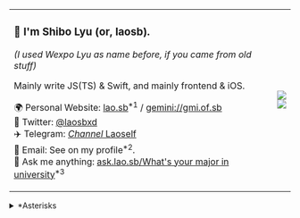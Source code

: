 <table>
<tbody>
<tr>
<td>

### 👋 I'm Shibo Lyu (or, laosb).

*(I used Wexpo Lyu as name before, if you came from old stuff)*

Mainly write JS(TS) & Swift, and mainly frontend & iOS.

🌍 Personal Website: [lao.sb](https://lao.sb)<sup>*1</sup> / [gemini://gmi.of.sb](gemini://gmi.of.sb)\
🦜 Twitter: [@laosbxd](https://lao.sb/t)\
✈️ Telegram: [*Channel* Laoself](https://t.me/laoself)\
📮 Email: See on my profile<sup>*2</sup>.\
💬 Ask me anything: [ask.lao.sb/What's your major in university](https://ask.lao.sb/What's%20your%20major%20in%20university)<sup>*3</sup>

</td>
<td>
  <img src="https://github-readme-stats.vercel.app/api?username=laosb&show_icons=true&count_private=true">
  <br>
  <img src="https://github-readme-stats.vercel.app/api/top-langs/?username=laosb&layout=compact">
</td>
</tr>
</tbody>

</table>

<details>
  <summary>*Asterisks</summary>
  <p><b>*1: </b>A refactor is pending.</p>
  <p><b>*2: </b>I check that very public one at a once-per-month frequency basis (not guranteed). That is said, if you happened to know other addresses, it's encouraged to contact me using those ones instead, since I usually check less public inboxes more frequently.</p>
  <p><b>*3: </b>Don't ask this specific problem, seriously. A private AMA method is planned, but not yet. You can ask me on Telegram directly, though.</p>
</details>

<!--
**laosb/laosb** is a ✨ _special_ ✨ repository because its `README.md` (this file) appears on your GitHub profile.

Here are some ideas to get you started:

- 🔭 I’m currently working on ...
- 🌱 I’m currently learning ...
- 👯 I’m looking to collaborate on ...
- 🤔 I’m looking for help with ...
- 💬 Ask me about ...
- 📫 How to reach me: ...
- 😄 Pronouns: ...
- ⚡ Fun fact: ...
-->

